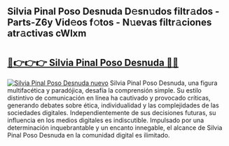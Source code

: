 ## Silvia Pinal Poso Desnuda D𝚎sn𝚞dos filtr𝚊dos - Parts-Z6y Vid𝚎os f𝚘tos - N𝚞evas filtr𝚊ciones atr𝚊ctivas cWlxm

# <h2><a href="http://mbch8gb.tromn.icu/?c=Silvia+Pinal+Poso+Desnuda">🔗👉👉👉 Silvia Pinal Poso Desnuda 🔗🔗</a></h2>

[![Silvia Pinal Poso Desnuda nuevo](https://i.imgur.com/pEAQMta.gif)](http://mbch8gb.tromn.icu/?c=Silvia+Pinal+Poso+Desnuda)
Silvia Pinal Poso Desnuda, una figura multifacética y paradójica, desafía la comprensión simple. Su estilo distintivo de comunicación en línea ha cautivado y provocado críticas, generando debates sobre ética, individualidad y las complejidades de las sociedades digitales. Independientemente de sus decisiones futuras, su influencia en los medios digitales es indiscutible. Impulsado por una determinación inquebrantable y un encanto innegable, el alcance de Silvia Pinal Poso Desnuda en la comunidad digital es ilimitado.
